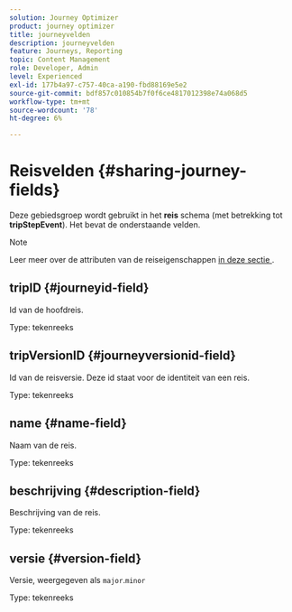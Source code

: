 ```yaml
---
solution: Journey Optimizer
product: journey optimizer
title: journeyvelden
description: journeyvelden
feature: Journeys, Reporting
topic: Content Management
role: Developer, Admin
level: Experienced
exl-id: 177b4a97-c757-40ca-a190-fbd88169e5e2
source-git-commit: bdf857c010854b7f0f6ce4817012398e74a068d5
workflow-type: tm+mt
source-wordcount: '78'
ht-degree: 6%

---
```


# Reisvelden {#sharing-journey-fields}

Deze gebiedsgroep wordt gebruikt in het **reis** schema (met betrekking tot **tripStepEvent**). Het bevat de onderstaande velden.


>[!NOTE]
>
>Leer meer over de attributen van de reiseigenschappen [&#x200B; in deze sectie &#x200B;](../building-journeys/expression/journey-properties.md#journey-propertoes-fields).


## tripID {#journeyid-field}

Id van de hoofdreis.

Type: tekenreeks

## tripVersionID {#journeyversionid-field}

Id van de reisversie. Deze id staat voor de identiteit van een reis.

Type: tekenreeks

## name {#name-field}

Naam van de reis.

Type: tekenreeks

## beschrijving {#description-field}

Beschrijving van de reis.

Type: tekenreeks

## versie {#version-field}

Versie, weergegeven als `major`.`minor`

Type: tekenreeks
